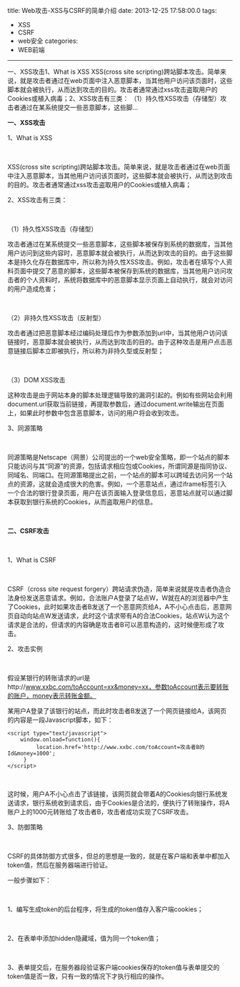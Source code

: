 title: Web攻击-XSS与CSRF的简单介绍
date: 2013-12-25 17:58:00.0
tags:
- XSS
- CSRF
- web安全
categories:
- WEB前端

---

一、XSS攻击1、What is XSS XSS(cross site scripting)跨站脚本攻击。简单来说，就是攻击者通过在web页面中注入恶意脚本，当其他用户访问该页面时，这些脚本就会被执行，从而达到攻击的目的。攻击者通常通过xss攻击盗取用户的Cookies或植入病毒；2、XSS攻击有三类： （1）持久性XSS攻击（存储型）攻击者通过在某系统提交一些恶意脚本，这些脚...

<!-- more -->

**一、XSS攻击**

1、What is XSS

 

XSS(cross site scripting)跨站脚本攻击。简单来说，就是攻击者通过在web页面中注入恶意脚本，当其他用户访问该页面时，这些脚本就会被执行，从而达到攻击的目的。攻击者通常通过xss攻击盗取用户的Cookies或植入病毒；

  


2、XSS攻击有三类：

 

（1）持久性XSS攻击（存储型）

攻击者通过在某系统提交一些恶意脚本，这些脚本被保存到系统的数据库，当其他用户访问到这些内容时，恶意脚本就会被执行，从而达到攻击的目的。由于这些脚本是持久化存在数据库中，所以称为持久性XSS攻击。例如，攻击者在填写个人资料页面中提交了恶意的脚本，这些脚本被保存到系统的数据库，当其他用户访问攻击者的个人资料时，系统将数据库中的恶意脚本显示页面上自动执行，就会对访问的用户造成危害；

 

（2）非持久性XSS攻击（反射型）

攻击者通过把恶意脚本经过编码处理后作为参数添加到url中，当其他用户访问该链接时，恶意脚本就会被执行，从而达到攻击的目的。由于这种攻击是用户点击恶意链接后脚本立即被执行，所以称为非持久型或反射型；

 

（3）DOM XSS攻击

这种攻击是由于网站本身的脚本处理逻辑导致的漏洞引起的。例如有些网站会利用document.url获取当前链接，再提取参数后，通过document.write输出在页面上，如果此时参数中包含恶意脚本，访问的用户将会收到攻击。

  


3、同源策略

 

同源策略是Netscape（网景）公司提出的一个web安全策略，即一个站点的脚本只能访问与其“同源”的资源，包括请求相应包或Cookies，所谓同源是指同协议、同域名、同端口。在同源策略提出之前，一个站点的脚本可以跨域去访问另一个站点的资源，这就会造成很大的危害。例如，一个恶意站点，通过iframe标签引入一个合法的银行登录页面，用户在该页面输入登录信息后，恶意站点就可以通过脚本获取到银行系统的Cookies，从而盗取用户的信息。

 

**二、CSRF攻击**

 

1、What is CSRF

 

CSRF（cross site request forgery）跨站请求伪造，简单来说就是攻击者伪造合法身份发送恶意请求。例如，合法账户A登录了站点W，W就在A的浏览器中产生了Cookies，此时如果攻击者B发送了一个恶意网页给A，A不小心点击后，恶意网页自动向站点W发送请求，此时这个请求带有A的合法Cookies，站点W认为这个请求是合法的，但请求的内容确是攻击者B可以恶意构造的，这时候便形成了攻击。

  


2、攻击实例

 

假设某银行的转账请求的url是http://www.xxbc.com/toAccount=xx&money=xx，参数toAccount表示要转账的账户，money表示转账金额。

某用户A登录了该银行的站点，而此时攻击者B发送了一个网页链接给A，该网页的内容是一段Javascript脚本，如下：

    <script type="text/javascript">
        window.onload=function(){
             location.href='http://www.xxbc.com/toAccount=攻击者B的Id&money=1000';
         }
    </script>

 

这时候，用户A不小心点击了该链接，该网页就会带着A的Cookies向银行系统发送请求，银行系统收到请求后，由于Cookies是合法的，便执行了转账操作，将A账户上的1000元转账给了攻击者B，攻击者成功实现了CSRF攻击。

  


3、防御策略

 

CSRF的具体防御方式很多，但总的思想是一致的，就是在客户端和表单中都加入token值，然后在服务器端进行验证。

  


一般步骤如下：

 

1、编写生成token的后台程序，将生成的token值存入客户端cookies；

 

2、在表单中添加hidden隐藏域，值为同一个token值；

 

3、表单提交后，在服务器段验证客户端cookies保存的token值与表单提交的token值是否一致，只有一致的情况下才执行相应的操作。

 